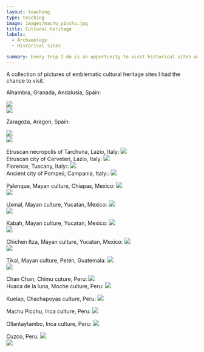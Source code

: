 ```yaml
---
layout: teaching
type: teaching
image: images/machu_picchu.jpg
title: Cultural heritage
labels:
  - Archaeology
  - Historical sites

summary: Every trip I do is an opportunity to visit historical sites and to get familiar with the local cultural heritage.
---
```


A collection of pictures of emblematic cultural heritage sites I had the chance to visit.<br />

Alhambra, Granada, Andalusia, Spain:<br />

<img class="ui image" src="/images/alhambra.jpg">
<br />
<img class="ui image" src="/images/alhambra3.jpg">
<br />

Zaragoza, Aragon, Spain:<br />

<img class="ui image" src="/images/zaragossa.jpg">
<br />
<img class="ui image" src="/images/zaragossa2.jpg">
<br />

Etruscan necropolis of Tarchuna, Lazio, Italy:
<img class="ui image" src="/images/italy.jpg">
<br />
Etruscan city of Cerveteri, Lazio, Italy:
<img class="ui image" src="/images/italy4.jpg">
<br />
Florence, Tuscany, Italy::
<img class="ui image" src="/images/italy2.jpg">
<br />
Ancient city of Pompeii, Campania, Italy::
<img class="ui image" src="/images/italy3.jpg">
<br />

Palenque, Mayan culture, Chiapas, Mexico:
<img class="ui image" src="/images/palenque.jpg">
<br />
<img class="ui image" src="/images/palenque2.jpg">
<br />

Uxmal, Mayan culture, Yucatan, Mexico:
<img class="ui image" src="/images/uxmal.jpg">
<br />
<img class="ui image" src="/images/uxmal2.jpg">
<br />

Kabah, Mayan culture, Yucatan, Mexico:
<img class="ui image" src="/images/kabah.jpg">
<br />
<img class="ui image" src="/images/kabah2.jpg">
<br />

Chichen Itza, Mayan culture, Yucatan, Mexico:
<img class="ui image" src="/images/chichen.jpg">
<br />
<img class="ui image" src="/images/chichen2.jpg">
<br />

Tikal, Mayan culture, Petén, Guatemala:
<img class="ui image" src="/images/tikal.jpg">
<br />
<img class="ui image" src="/images/tikal2.jpg">
<br />

Chan Chan, Chimu cuture, Peru:
<img class="ui image" src="/images/chimu.jpg">
<br />
Huaca de la luna, Moche culture, Peru:
<img class="ui image" src="/images/chimu2.jpg">
<br />

Kuelap, Chachapoyas culture, Peru:
<img class="ui image" src="/images/kuelap.jpg">
<br />

Machu Picchu, Inca culture, Peru:
<img class="ui image" src="/images/machu_picchu.jpg">
<br />

Ollantaytambo, Inca culture, Peru:
<img class="ui image" src="/images/ollantaytambo.jpg">
<br />

Cuzco, Peru:
<img class="ui image" src="/images/cuzco.jpg">
<br />
<img class="ui image" src="/images/cuzco2.jpg">
<br />
